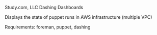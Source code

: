 Study.com, LLC Dashing Dashboards

Displays the state of puppet runs in AWS infrastructure (multiple VPC)

Requirements:   foreman, puppet, dashing

